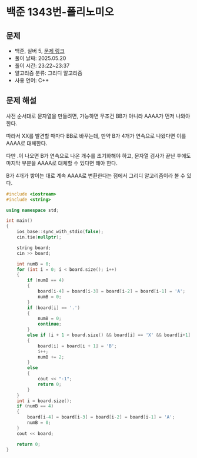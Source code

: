 # 백준 1343번-폴리노미오

## 문제

- 백준, 실버 5, [문제 링크](https://www.acmicpc.net/problem/1343 "https://www.acmicpc.net/problem/1343")
- 풀이 날짜: 2025.05.20
- 풀이 시간: 23:22~23:37
- 알고리즘 분류: 그리디 알고리즘
- 사용 언어: C++

## 문제 해설

사전 순서대로 문자열을 만들려면, 가능하면 무조건 BB가 아니라 AAAA가 먼저 나와야 한다.

따라서 XX를 발견할 때마다 BB로 바꾸는데, 만약 B가 4개가 연속으로 나왔다면 이를 AAAA로 대체한다.

다만 .이 나오면 B가 연속으로 나온 개수를 초기화해야 하고, 문자열 검사가 끝난 후에도 마지막 부분을 AAAA로 대체할 수 있다면 해야 한다.

B가 4개가 쌓이는 대로 계속 AAAA로 변환한다는 점에서 그리디 알고리즘이라 볼 수 있다.

```cpp
#include <iostream>
#include <string>

using namespace std;

int main()
{
    ios_base::sync_with_stdio(false);
    cin.tie(nullptr);

    string board;
    cin >> board;

    int numB = 0;
    for (int i = 0; i < board.size(); i++)
    {
        if (numB == 4)
        {
            board[i-4] = board[i-3] = board[i-2] = board[i-1] = 'A';
            numB = 0;
        }
        if (board[i] == '.')
        {
            numB = 0;
            continue;
        }
        else if (i + 1 < board.size() && board[i] == 'X' && board[i+1] == 'X')
        {
            board[i] = board[i + 1] = 'B';
            i++;
            numB += 2;
        }
        else
        {
            cout << "-1";
            return 0;
        }
    }
    int i = board.size();
    if (numB == 4)
    {
        board[i-4] = board[i-3] = board[i-2] = board[i-1] = 'A';
        numB = 0;
    }
    cout << board;

    return 0;
}
```
